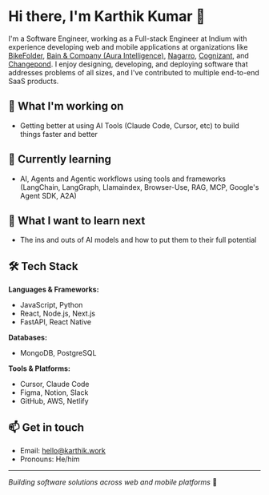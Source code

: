 # Hi there, I'm Karthik Kumar 👋

I'm a Software Engineer, working as a Full-stack Engineer at Indium with experience developing web and mobile applications at organizations like [BikeFolder](https://bikefolder.com/en/), [Bain & Company (Aura Intelligence)](https://www.getaura.ai/), [Nagarro](https://www.nagarro.com/en/), [Cognizant](https://www.cognizant.com/us/en), and [Changepond](https://www.changepond.com/). I enjoy designing, developing, and deploying software that addresses problems of all sizes, and I've contributed to multiple end-to-end SaaS products.

## 🔭 What I'm working on
- Getting better at using AI Tools (Claude Code, Cursor, etc) to build things faster and better

## 🌱 Currently learning
- AI, Agents and Agentic workflows using tools and frameworks (LangChain, LangGraph, Llamaindex, Browser-Use, RAG, MCP, Google's Agent SDK, A2A)

## 🤔 What I want to learn next
- The ins and outs of AI models and how to put them to their full potential

## 🛠️ Tech Stack
**Languages & Frameworks:**
- JavaScript, Python
- React, Node.js, Next.js
- FastAPI, React Native

**Databases:**
- MongoDB, PostgreSQL

**Tools & Platforms:**
- Cursor, Claude Code
- Figma, Notion, Slack
- GitHub, AWS, Netlify

## 📫 Get in touch
- Email: hello@karthik.work
- Pronouns: He/him

---
*Building software solutions across web and mobile platforms* 🚀
